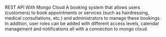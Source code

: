 REST API With Mongo Cloud
A booking system that allows users (customers) to book appointments or services (such as hairdressing, medical consultations, etc.) and administrators to manage these bookings. In addition, user roles can be added with different access levels, calendar management and notifications all with a connection to mongo cloud.
